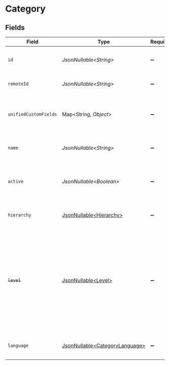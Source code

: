# Category


## Fields

| Field                                                                                                                                                         | Type                                                                                                                                                          | Required                                                                                                                                                      | Description                                                                                                                                                   | Example                                                                                                                                                       |
| ------------------------------------------------------------------------------------------------------------------------------------------------------------- | ------------------------------------------------------------------------------------------------------------------------------------------------------------- | ------------------------------------------------------------------------------------------------------------------------------------------------------------- | ------------------------------------------------------------------------------------------------------------------------------------------------------------- | ------------------------------------------------------------------------------------------------------------------------------------------------------------- |
| `id`                                                                                                                                                          | *JsonNullable\<String>*                                                                                                                                       | :heavy_minus_sign:                                                                                                                                            | The ID associated with this category                                                                                                                          | 16873-IT345                                                                                                                                                   |
| `remoteId`                                                                                                                                                    | *JsonNullable\<String>*                                                                                                                                       | :heavy_minus_sign:                                                                                                                                            | Provider's unique identifier                                                                                                                                  | 8187e5da-dc77-475e-9949-af0f1fa4e4e3                                                                                                                          |
| `unifiedCustomFields`                                                                                                                                         | Map\<String, *Object*>                                                                                                                                        | :heavy_minus_sign:                                                                                                                                            | Custom Unified Fields configured in your StackOne project                                                                                                     | {<br/>"my_project_custom_field_1": "REF-1236",<br/>"my_project_custom_field_2": "some other value"<br/>}                                                      |
| `name`                                                                                                                                                        | *JsonNullable\<String>*                                                                                                                                       | :heavy_minus_sign:                                                                                                                                            | The name associated with this category                                                                                                                        | Information-Technology                                                                                                                                        |
| `active`                                                                                                                                                      | *JsonNullable\<Boolean>*                                                                                                                                      | :heavy_minus_sign:                                                                                                                                            | Whether the category is active and therefore available for use                                                                                                | true                                                                                                                                                          |
| `hierarchy`                                                                                                                                                   | [JsonNullable\<Hierarchy>](../../models/components/Hierarchy.md)                                                                                              | :heavy_minus_sign:                                                                                                                                            | The hierarchal level of the category                                                                                                                          |                                                                                                                                                               |
| ~~`level`~~                                                                                                                                                   | [JsonNullable\<Level>](../../models/components/Level.md)                                                                                                      | :heavy_minus_sign:                                                                                                                                            | : warning: ** DEPRECATED **: This will be removed in a future release, please migrate away from it as soon as possible.<br/><br/>The hierarchal level of the category |                                                                                                                                                               |
| `language`                                                                                                                                                    | [JsonNullable\<CategoryLanguage>](../../models/components/CategoryLanguage.md)                                                                                | :heavy_minus_sign:                                                                                                                                            | The language associated with this category                                                                                                                    |                                                                                                                                                               |